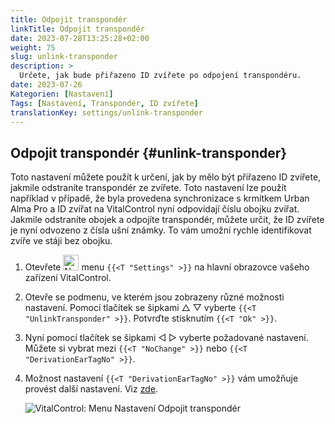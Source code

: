 ```yaml
---
title: Odpojit transpondér
linkTitle: Odpojit transpondér
date: 2023-07-28T13:25:28+02:00
weight: 75
slug: unlink-transponder
description: >
  Určete, jak bude přiřazeno ID zvířete po odpojení transpondéru.
date: 2023-07-26
Kategorien: [Nastavení]
Tags: [Nastavení, Transpondér, ID zvířete]
translationKey: settings/unlink-transponder
---
```

## Odpojit transpondér {#unlink-transponder}

Toto nastavení můžete použít k určení, jak by mělo být přiřazeno ID zvířete, jakmile odstraníte transpondér ze zvířete. Toto nastavení lze použít například v případě, že byla provedena synchronizace s krmítkem Urban Alma Pro a ID zvířat na VitalControl nyní odpovídají číslu obojku zvířat. Jakmile odstraníte obojek a odpojíte transpondér, můžete určit, že ID zvířete je nyní odvozeno z čísla ušní známky. To vám umožní rychle identifikovat zvíře ve stáji bez obojku.

1. Otevřete <img src="/icons/gear.svg" width="25" align="bottom" alt="Nastavení" /> menu `{{<T "Settings" >}}` na hlavní obrazovce vašeho zařízení VitalControl.

2. Otevře se podmenu, ve kterém jsou zobrazeny různé možnosti nastavení. Pomocí tlačítek se šipkami △ ▽ vyberte `{{<T "UnlinkTransponder" >}}`. Potvrďte stisknutím `{{<T "Ok" >}}`.

3. Nyní pomocí tlačítek se šipkami ◁ ▷ vyberte požadované nastavení. Můžete si vybrat mezi `{{<T "NoChange" >}}` nebo `{{<T "DerivationEarTagNo" >}}`.

4. Možnost nastavení `{{<T "DerivationEarTagNo" >}}` vám umožňuje provést další nastavení. Viz [zde](/cs/docs/settings/animal-registration/#digit-of-the-new-id). 

   ![VitalControl: Menu Nastavení Odpojit transpondér](../images/unlink-transponder.png "Odpojit transpondér")
   
